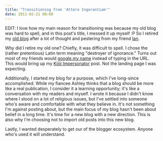 ```yaml
---
title: "Transitioning from 'Attero Ingorantiam'"
date: 2011-02-21 00:00
---
```


EDIT: I love how my main reason for transitioning was because my old blog was hard to spell, and in this post's title, I messed it up myself :P So I retired my [old blog](http://atteroignorantiam.blogspot.com) after a lot of thought and pestering from my friend [Ian](http://ianbishop.tumblr.com/).

Why did I retire my old one? Chiefly, it was difficult to spell. I chose the (rather pretentious) Latin term meaning "destroyer of ignorance." Turns out most of my friends would [google my name](http://www.google.ca/search?sourceid=chrome&ie=UTF-8&q=ash+furrow) instead of typing in the URL. This would bring up my [Kijiji Impersonator](http://atteroignorantiam.blogspot.com/2010/07/ash-furrow-kijiji-impersonator.html) post. Not the landing page I was expecting.

Additionally, I started my blog for a purpose, which I've long-since accomplished. While my fiancee Ashley thinks that a blog should be more like a real publication, I consider it a learning opportunity; it's like a conversation with my readers and myself. I wrote it because I didn't know where I stood on a lot of religious issues, but I've settled into someone who's aware and comfortable with what they believe in. It's not something I'm against posting about, but the main focus of my blog hasn't been about belief in a long time. It's time for a new blog with a new direction. This is also why I'm choosing not to import old posts into this new blog.

Lastly, I wanted desperately to get our of the blogger ecosystem. Anyone who's used it will understand.

<!-- more -->
